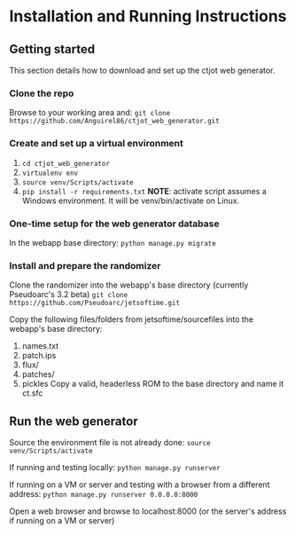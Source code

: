 # Installation and Running Instructions

## Getting started
This section details how to download and set up the ctjot web generator.

### Clone the repo
Browse to your working area and:
`git clone https://github.com/Anguirel86/ctjot_web_generator.git `

### Create and set up a virtual environment

 1. `cd ctjot_web_generator`
 2. `virtualenv env`
 3. `source venv/Scripts/activate`
 4. `pip install -r requirements.txt`
**NOTE**: activate script assumes a Windows environment.  It will be venv/bin/activate on Linux.

### One-time setup for the web generator database
  In the webapp base directory:
    `python manage.py migrate`

### Install and prepare the randomizer
Clone the randomizer into the webapp's base directory (currently Pseudoarc's 3.2 beta)
`git clone https://github.com/Pseudoarc/jetsoftime.git`

Copy the following files/folders from jetsoftime/sourcefiles into the webapp's base directory:

 1. names.txt
 2. patch.ips
 3. flux/
 4. patches/
 5. pickles
Copy a valid, headerless ROM to the base directory and name it ct.sfc

## Run the web generator
Source the environment file is not already done:
`source venv/Scripts/activate`

If running and testing locally: 
`python manage.py runserver`
  
If running on a VM or server and testing with a browser from a different address:
`python manage.py runserver 0.0.0.0:8000`
   
  Open a web browser and browse to localhost:8000 (or the server's address if running on a VM or server)